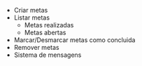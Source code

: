 - Criar metas
- Listar metas
    - Metas realizadas
    - Metas abertas
- Marcar/Desmarcar  metas como concluida
- Remover metas
- Sistema de mensagens